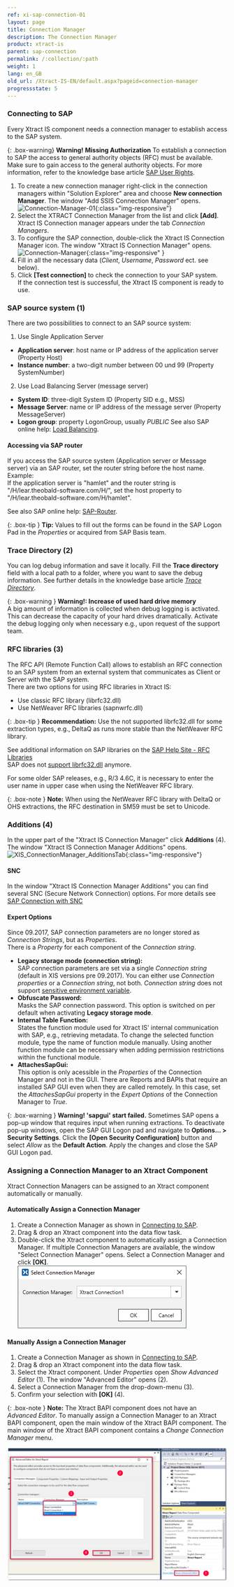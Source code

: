 ```yaml
---
ref: xi-sap-connection-01
layout: page
title: Connection Manager
description: The Connection Manager
product: xtract-is
parent: sap-connection
permalink: /:collection/:path
weight: 1
lang: en_GB
old_url: /Xtract-IS-EN/default.aspx?pageid=connection-manager
progressstate: 5
---
```


### Connecting to SAP
Every Xtract IS component needs a connection manager to establish access to the SAP system. 

{: .box-warning}
**Warning!** **Missing Authorization**
To establish a connection to SAP the access to general authority objects (RFC) must be available.
Make sure to gain access to the general authority objects. For more information, refer to the knowledge base article [SAP User Rights](https://kb.theobald-software.com/sap/authority-objects-sap-user-rights).

1. To create a new connection manager right-click in the connection managers within "Solution Explorer" area and choose **New connection Manager**. 
The window "Add SSIS Connection Manager" opens.
![Connection-Manager-01](/img/content/Connection-Manager-01.png){:class="img-responsive"}
2. Select the XTRACT Connection Manager from the list and click **[Add]**. Xtract IS Connection manager appears under the tab *Connection Managers*.
3. To configure the SAP connection, double-click the Xtract IS Connection Manager icon. The window "Xtract IS Connection Manager" opens.
![Connection-Manager](/img/content/Connection-Manager.png){:class="img-responsive" }
4. Fill in all the necessary data (*Client*, *Username*, *Password* ect. see below). 
5. Click **[Test connection]** to check the connection to your SAP system. <br>
If the connection test is successful, the Xtract IS component is ready to use.

### SAP source system (1)
There are two possibilities to connect to an SAP source system:

1. Use Single Application Server
- **Application server**:  host name or IP address of the application server (Property Host) 
- **Instance number**: a two-digit number between 00 und 99 (Property SystemNumber)

2. Use Load Balancing Server (message server)
- **System ID**: three-digit System ID (Property SID e.g.,  MSS) 
- **Message Server**: name or IP address of the message server (Property MessageServer) 
- **Logon group**: property LogonGroup, usually *PUBLIC*
See also SAP online help: [Load Balancing](https://help.sap.com/saphelp_nwpi711/helpdata/en/c4/3a644c505211d189550000e829fbbd/content.htm?no_cache=true).

#### Accessing via SAP router

If you access the SAP source system (Application server or Message server) via an SAP router, set the router string before the host name. <br>
Example:<br>
If the application server is "hamlet" and the router string is "/H/lear.theobald-software.com/H/", set the host property to "/H/lear.theobald-software.com/H/hamlet".

See also SAP online help: [SAP-Router](https://help.sap.com/viewer/6d9a59096c4b1014b507f15bed51571f/7.01.22/en-US/486b41efb74c07bee10000000a42189d.html).

{: .box-tip }
**Tip:** Values to fill out the forms can be found in the SAP Logon Pad in the *Properties* or acquired from SAP Basis team.


### Trace Directory (2)

You can log debug information and save it locally. Fill the **Trace directory** field with a local path to a folder, where you want to save the debug information.
See further details in the knowledge base article [*Trace Directory*](https://support.theobald-software.com/helpdesk/KB/View/14455-how-to-activate-tracing-for-xtract-products).

{: .box-warning }
**Warning!: Increase of used hard drive memory** <br>
A big amount of information is collected when debug logging is activated. This can decrease the capacity of your hard drives dramatically.
Activate the debug logging only when necessary e.g., upon request of the support team.

### RFC libraries (3)
The RFC API (Remote Function Call) allows to establish an RFC connection to an SAP system from an external system that communicates as Client or Server with the SAP system.  
There are two options for using RFC libraries in Xtract IS:
- Use classic RFC library (librfc32.dll)
- Use NetWeaver RFC libraries (sapnwrfc.dll)

{: .box-tip }
**Recommendation:** Use the not supported librfc32.dll for some extraction types, e.g., DeltaQ as runs more stable than the NetWeaver RFC library.

See additional information on SAP libraries on the [SAP Help Site - RFC Libraries](https://help.sap.com/saphelp_nwpi71/helpdata/de/45/18e96cd26321a1e10000000a1553f6/frameset.htm) <br>
SAP does not [support librfc32.dll](https://blogs.sap.com/2012/08/15/support-for-classic-rfc-library-ends-march-2016/) anymore. 

For some older SAP releases, e.g., R/3 4.6C, it is necessary to enter the user name in upper case when using the NetWeaver RFC library.

{: .box-note }
**Note:** When using the NetWeaver RFC library with DeltaQ or OHS extractions, the RFC destination in SM59 must be set to Unicode. 

### Additions (4)
In the upper part of the "Xtract IS Connection Manager" click **Additions** (4). The window "Xtract IS Connection Manager Additions" opens.
![XIS_ConnectionManager_AdditionsTab](/img/content/XIS_ConnectionManager_AdditionsTab.png){:class="img-responsive"}

#### SNC
In the window "Xtract IS Connection Manager Additions" you can find several SNC (Secure Network Connection) options.
For more details see [SAP Connection with SNC](./sap-connection-with-snc)<br>

#### Expert Options

Since 09.2017, SAP connection parameters are no longer stored as *Connection Strings*, but as *Properties*.<br>
There is a *Property* for each component of the *Connection string*.

- **Legacy storage mode (connection string):**<br>
SAP connection parameters are set via a single *Connection string* (default in XIS versions pre 09.2017).
You can either use *Connection properties* or a *Connection string*, not both.
*Connection string* does not support [sensitive environment variable](./sensitive-environment-variable-in-ssis-catalog).
- **Obfuscate Password:**<br>
Masks the SAP connection password. This option is switched on per default when activating **Legacy storage mode**.
- **Internal Table Function:**<br>
States the function module used for Xtract IS' internal communication with SAP, e.g., retrieving metadata. 
To change the selected function module, type the name of function module manually. 
Using another function module can be necessary when adding permission restrictions within the functional module.
- **AttachesSapGui:**<br>
This option is only acessible in the *Properties* of the Connection Manager and not in the GUI.
There are Reports and BAPIs that require an installed SAP GUI even when they are called remotely. 
In this case, set the *AttachesSapGui* property in the *Expert Options* of the Connection Manager to *True*.

{: .box-warning }
**Warning! 'sapgui' start failed.**
Sometimes SAP opens a pop-up window that requires input when running extractions.
To deactivate pop-up windows, open the SAP GUI Logon pad and navigate to **Options... > Security Settings**. 
Click the **[Open Security Configuration]** button and select *Allow* as the **Default Action**.
Apply the changes and close the SAP GUI Logon pad.

### Assigning a Connection Manager to an Xtract Component

Xtract Connection Managers can be assigned to an Xtract component automatically or manually.

#### Automatically Assign a Connection Manager

1. Create a Connection Manager as shown in [Connecting to SAP](./the-connection-manager#connecting-to-sap).
2. Drag & drop an Xtract component into the data flow task.  
3. Double-click the Xtract component to automatically assign a Connection Manager.
If multiple Connection Managers are available, the window "Select Connection Manager" opens.
Select a Connection Manager and click **[OK]**.<br>
![select-connection-manager](/img/content/xis/select-connection-manager.png)

#### Manually Assign a Connection Manager

1. Create a Connection Manager as shown in [Connecting to SAP](./the-connection-manager#connecting-to-sap).
2. Drag & drop an Xtract component into the data flow task.   
3. Select the Xtract component. Under *Properties* open *Show Advanced Editor* (1). The window "Advanced Editor" opens (2). 
4. Select a Connection Manager from the drop-down-menu (3). 
5. Confirm your selection with **[OK]** (4).

{: .box-note }
**Note:** The Xtract BAPI component does not have an *Advanced Editor*.
To manually assign a Connection Manager to an Xtract BAPI component, open the main window of the Xtract BAPI component.
The main window of the Xtract BAPI component contains a *Change Connection Manager* menu. 

![assign-connection-manager](/img/content/xis/assign-connection-manager.png)

